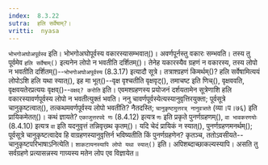 ```yaml
---
index:  8.3.22
sutra:  हलि सर्वेषाम्?।
vritti:  nyasa
---
```


`भोभगोअघोअपूर्वस्व` इति। भोभगोअघोपूर्वस्य वकारस्यासम्भवात्()। अवर्णपूर्नस्तु वकारः सम्भवति। तस्य तु पूर्वमेव `हलि सर्वेषाम्()` इत्यनेन लोपो न भवतीति दर्शितम्()। तेनेह यकारस्यैव ग्रहणं न वकारस्य, तस्य लोपो न भवतीति दर्शितम्()--`भोभगोअघोअपूर्वस्य` (8.3.17) इत्यादौ सूत्रे। तत्राश्ग्रहणं किमर्थम्()? हलि सर्वेषामित्ययं लोपोऽशि हलि यथा स्यात्(), इह मा भूत्()--वृक्ष वृश्चतीति वृक्षवृट्(), तमाचष्ट इति णिच्(), वृक्षववति, वृक्षवयतेरप्रत्ययः वृक्षव्()--`वक्षव्? करोति` इति। एवमश्ग्रहणस्य प्रयोजनं दर्शयतामेन सूत्रेणाशि हलि वकारस्यावर्णपूर्वस्य लोपो न भवतीत्युक्तं भवति। ननु चावर्णपूर्वस्येत्यस्यानुवृत्तिरयुक्ता; पूर्वसूत्रे चानुकृष्टत्वात्(), तत्कथमवर्णपूर्वस्य लोपो भवतीति? नैतदस्ति; `चानुकृष्टमुत्तरत्र् नानुवत्र्तते` (व्या।प।७६) इति प्रायिकमेतत्()। कथं ज्ञायते? `एकाजुत्तरपदे णः` (8.4.12) इत्यत्र `णः` इति प्रकृते पुनर्णग्रहणम्(), `वा भावकरणयोः` (8.4.10) इत्यत्र `वा` इति यदनुवृत्तं तन्निवृत्त्य्र्थ कृतम्()। यदि चेदं प्रायिकं न स्यात्(), पुनर्णग्रहणमनर्थम्(); पूर्वसूत्रे चानुकृष्टत्वादेव हि वाग्रहणस्यानुवृत्तिर्न भविष्यतीति किं पुनर्णग्रहणेन? कृतञ्च, ततोऽवसीयते--चानुकृष्टपरिभाषाऽनित्येति। 
`शाकटायनस्यापि लोपो यथा स्यात्()` इति। अपिशब्दाच्छाकल्यस्यापि। असति तु सर्वग्रहणे प्रत्यासन्नस्य गाग्र्यस्य मतेन लोप एव विज्ञायेत॥
